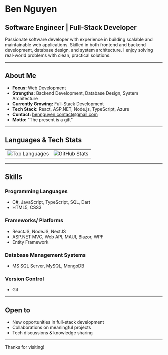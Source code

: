# Ben Nguyen

## Software Engineer | Full-Stack Developer

Passionate software developer with experience in building scalable and maintainable web applications. Skilled in both frontend and backend development, database design, and system architecture. I enjoy solving real-world problems with clean, practical solutions.

---

## About Me

- **Focus:** Web Development  
- **Strengths:** Backend Development, Database Design, System Architecture  
- **Currently Growing:** Full-Stack Development  
- **Tech Stack:** React, ASP.NET, Node.js, TypeScript, Azure  
- **Contact:** [bennguyen.contact@gmail.com](mailto:bennguyen.contact@gmail.com)  
- **Motto:** "The present is a gift"

---

## Languages & Tech Stats

<table>
  <tr>
    <td align="center">
      <img src="https://github-readme-stats.vercel.app/api/top-langs/?username=xbensieve&layout=compact&theme=dark" alt="Top Languages" />
    </td>
    <td align="center">
      <img src="https://github-readme-stats.vercel.app/api?username=xbensieve&show_icons=true&theme=dark" alt="GitHub Stats" />
    </td>
  </tr>
</table>

---

## Skills

### Programming Languages
- C#, JavaScript, TypeScript, SQL, Dart
- HTML5, CSS3
### Frameworks/	Platforms
- ReactJS, NodeJS, NextJS
- ASP.NET	MVC, Web API, MAUI, Blazor, WPF 
- Entity	Framework  
### Database Management Systems
- MS SQL Server, MySQL, MongoDB
### Version	Control
- Git
  
---

## Open to

- New opportunities in full-stack development  
- Collaborations on meaningful projects  
- Tech discussions & knowledge sharing  

---

Thanks for visiting!  
